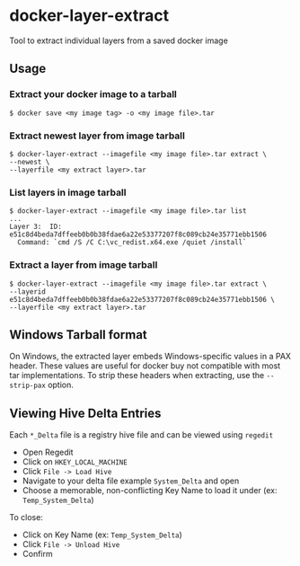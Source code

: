 # docker-layer-extract

Tool to extract individual layers from a saved docker image

## Usage

### Extract your docker image to a tarball
```
$ docker save <my image tag> -o <my image file>.tar
```

### Extract newest layer from image tarball
```
$ docker-layer-extract --imagefile <my image file>.tar extract \
--newest \
--layerfile <my extract layer>.tar
```


### List layers in image tarball
```
$ docker-layer-extract --imagefile <my image file>.tar list 
...
Layer 3:  ID: e51c8d4beda7dffeeb0b0b38fdae6a22e53377207f8c089cb24e35771ebb1506
  Command: `cmd /S /C C:\vc_redist.x64.exe /quiet /install`
```

### Extract a layer from image tarball
```
$ docker-layer-extract --imagefile <my image file>.tar extract \
--layerid e51c8d4beda7dffeeb0b0b38fdae6a22e53377207f8c089cb24e35771ebb1506 \
--layerfile <my extract layer>.tar
```

## Windows Tarball format
On Windows, the extracted layer embeds Windows-specific values in a PAX header. These values are useful for docker buy not compatible with most tar implementations. To strip these headers when extracting, use the `--strip-pax` option.

## Viewing Hive Delta Entries
Each `*_Delta` file is a registry hive file and can be viewed using `regedit`
* Open Regedit
* Click on `HKEY_LOCAL_MACHINE`
* Click `File -> Load Hive`
* Navigate to your delta file example `System_Delta` and open
* Choose a memorable, non-conflicting Key Name to load it under (ex: `Temp_System_Delta`)

To close:
* Click on Key Name (ex: `Temp_System_Delta`)
* Click `File -> Unload Hive`
* Confirm 
